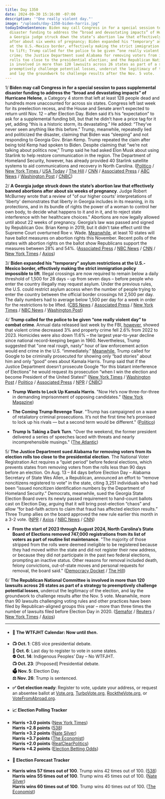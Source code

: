 ```yaml
---
title: Day 1350
date: 2024-09-30 15:16:00 -07:00
description: '"One really violent day."'
image: "/uploads/day-1350-biden-harris.jpg"
todayInOneSentence: Biden may call Congress in for a special session to pass supplemental
  disaster funding to address the “broad and devastating impacts” of Hurricane Helene;
  a Georgia judge struck down the state’s abortion law that effectively banned abortions
  after about six weeks of pregnancy; Biden expanded his "temporary" asylum restrictions
  at the U.S.-Mexico border, effectively making the strict immigration policy impossible
  to lift; Trump called for the police to be given “one really violent day” to combat
  crime; the Justice Department sued Alabama for removing voters from its election
  rolls too close to the presidential election; and the Republican National Committee
  is involved in more than 120 lawsuits across 26 states as part of a strategy to
  preemptively challenge potential losses, undercut the legitimacy of the election,
  and lay the groundwork to challenge results after the Nov. 5 vote.
---
```


1/ **Biden may call Congress in for a special session to pass supplemental disaster funding to address the “broad and devastating impacts” of Hurricane Helene**, a Category 4 storm that left at least 128 people dead and hundreds more unaccounted for across six states. Congress left last week for its preelection recess, and the House and Senate aren’t expected to return until Nov. 12 – after Election Day. Biden said it’s his “expectation” to ask for a supplemental funding bill, but that he didn’t have a price tag for it yet, adding “this is a historic storm, its devastating.” He added: “They’ve never seen anything like this before.” Trump, meanwhile, repeatedly lied and politicized the disaster, claiming that Biden was “sleeping” and not responding to Georgia Gov. Brian Kemp. Trump repeated the claim after being told Kemp had spoken to Biden. Despite claiming that “we’re not talking about politics now,” Trump said he had asked Elon Musk about using Starlink to help restore communication in the region. The Department of Homeland Security, however, has already provided 40 Starlink satellite systems to aid communications and recovery in North Carolina. ([Politico](https://www.politico.com/news/2024/09/30/biden-hurricane-disaster-funding-00181667) / [New York Times ](https://www.nytimes.com/2024/09/30/us/politics/biden-helene-congress.html)/ [USA Today](https://www.usatoday.com/story/news/politics/2024/09/30/helene-biden-response-fema/75449109007/) / [The Hill](https://thehill.com/homenews/campaign/4907140-biden-expects-supplemental-bill-hurricane-relief/) / [CNN](https://www.cnn.com/weather/live-news/hurricane-helene-florida-north-carolina-georgia-09-30-24/index.html) / [Associated Press](https://apnews.com/article/kamala-harris-donald-trump-hurricane-helene-3097f1706455929adf5a4eb67f9cdf0f) / [ABC News](https://abcnews.go.com/Politics/trump-harris-change-campaign-plans-address-hurricane-helene/story?id=114346629) / [Washington Post](https://www.washingtonpost.com/politics/2024/09/30/trump-harris-hurricane-helene-politics/) / [CNBC](https://www.cnbc.com/2024/09/30/hurricane-helene-trump-georgia-harris-biden.html))

2/ **A Georgia judge struck down the state’s abortion law that effectively banned abortions after about six weeks of pregnancy**. Judge Robert McBurney wrote that a review of "of our higher courts’ interpretations of 'liberty' demonstrates that liberty in Georgia includes in its meaning, in its protections, and in its bundle of rights the power of a woman to control her own body, to decide what happens to it and in it, and to reject state interference with her healthcare choices." Abortions are now legally allowed until about 22 weeks of pregnancy. Georgia’s law was passed and signed by Republican Gov. Brian Kemp in 2019, but it didn’t take effect until the Supreme Court overturned Roe v. Wade. [Meanwhile](https://www.washingtonpost.com/politics/2024/09/30/polls-show-big-increase-republicans-planning-vote-abortion-rights/), at least 10 states will have ballot measures on abortion rights this November. Recent polls of the states with abortion rights on the ballot show Republicans support the measures between 28% and 54%. ([Associated Press](https://apnews.com/article/georgia-abortion-law-struck-down-632db7d5de815efa18aea52dadbfc59b) / [NBC News](https://www.nbcnews.com/politics/politics-news/state-judge-strikes-georgia-abortion-ban-rcna173342) / [CNN](https://www.cnn.com/2024/09/30/politics/georgia-abortion-ban/index.html) / [New York Times](https://www.nytimes.com/2024/09/30/us/georgia-abortion-ban-judge.html) / [Axios](https://www.axios.com/local/atlanta/2024/09/30/georgia-abortion-ban-judge-ruling))

3/ **Biden expanded his "temporary" asylum restrictions at the U.S.-Mexico border, effectively making the strict immigration policy impossible to lift**. Illegal crossings are now required to remain below a daily threshold of 1,500 for 28 days – up from seven days – before people who enter the country illegally may request asylum. Under the previous rules, the U.S. could restrict asylum access when the number of people trying to enter the country between the official border crossings hit 2,500 per day. The daily numbers had to average below 1,500 per day for a week in order for the restrictions to be lifted. ([CBS News](https://www.cbsnews.com/news/biden-asylum-limits-us-mexico-border/) / [Associated Press](https://apnews.com/article/biden-asylum-migration-immigration-mexico-border-1241e365e68f8b6f7031c6ba4279bfac) / [New York Times](https://www.nytimes.com/2024/09/30/us/politics/biden-expands-asylum-restrictions.html) / [NBC News](https://www.nbcnews.com/politics/2024-election/biden-administration-doubles-tough-asylum-restrictions-border-rcna173331) / [Washington Post](https://www.washingtonpost.com/immigration/2024/09/30/border-asylum-biden-harris-restrictions/))

4/ **Trump called for the police to be given “one really violent day” to combat crime**. Annual data released last week by the FBI, [however](https://www.nytimes.com/2024/09/23/us/murder-crime-rate-fbi.html), showed that violent crime decreased 3% and property crime fell 2.6% from 2022 to 2023. Homicides were also down 11.6% – the largest year-to-year decline since national record-keeping began in 1960. Nevertheless, Trump suggested that "one real rough, nasty” hour of law enforcement action would end crime in the U.S. “immediately.” [Meanwhile](https://www.nytimes.com/2024/09/27/us/politics/trump-google-prosecute.html), Trump called for Google to be criminally prosecuted for showing only “bad stories” about him and only “good” ones about Kamala Harris. Trump said that if the Justice Department doesn’t prosecute Google “for this blatant interference of Elections” he would request its prosecution “when I win the election and become President of the United States!” ([New York Times](https://www.nytimes.com/2024/09/30/us/politics/trump-property-crime-crackdown.html) / [Washington Post](https://www.washingtonpost.com/elections/2024/09/30/trump-crime-one-really-violent-day/) / [Politico](https://www.politico.com/news/2024/09/29/trump-violent-day-policing-crime-00181619) / [Associated Press](https://apnews.com/article/trump-police-law-enforcement-kamala-harris-jd-vance-766351074cc53c543e89966651ba0614) / [NPR](https://www.npr.org/2024/09/30/g-s1-25459/trump-speech-insult-harris-biden-mentally-impaired-police-rough) / [CNBC](https://www.cnbc.com/2024/09/27/trump-google-should-be-prosecuted-over-search-results.html))

* **Trump Wants to Lock Up Kamala Harris**. "Now He’s now three-for-three in demanding imprisonment of opposing candidates." ([New York Magazine](https://nymag.com/intelligencer/article/trump-wants-to-lock-up-kamala-harris-now.html))

* **The Coming Trump Revenge Tour**. "Trump has campaigned on a wave of retaliatory criminal prosecutions. It’s not the first time he’s promised to lock up his rivals — but a second term would be different." ([Politico](https://www.politico.com/news/magazine/2024/09/30/trump-doj-revenge-political-enemies-00178218))

* **Trump Is Taking a Dark Turn**. "Over the weekend, the former president delivered a series of speeches laced with threats and nearly incomprehensible musings." ([The Atlantic](https://www.theatlantic.com/politics/archive/2024/09/trump-police-purge-violence-harris-mentally-deficient/680084/))

5/ **The Justice Department sued Alabama for removing voters from its election rolls too close to the presidential election**. The National Voter Registration Act requires a “quiet period” before federal elections, which prevents states from removing voters from the rolls less than 90 days before an election. On Aug. 13 – 84 days before Election Day – Alabama Secretary of State Wes Allen, a Republican, announced an effort to “remove noncitizens registered to vote” in the state, citing 3,251 individuals who had been “issued noncitizen identification numbers by the Department of Homeland Security.” Democrats, meanwhile, sued the Georgia State Election Board overs its newly passed requirement to hand-count ballots cast on Election Day, arguing that it will bring post-election “chaos” and allow “for bad-faith actors to claim that fraud has affected election results.” Three Trump allies on the board approved the new rule earlier this month in a 3-2 vote. ([NPR](https://www.npr.org/2024/09/27/nx-s1-5131578/alabama-noncitizen-voter-purge-lawsuit) / [Axios](https://www.axios.com/2024/09/27/alabama-voter-purge-justice-department-lawsuit) / [NBC News](https://www.nbcnews.com/politics/2024-election/democrats-sue-georgia-election-board-new-rule-requiring-hand-counting-rcna173308) / [CNN](https://www.cnn.com/2024/09/30/politics/georgia-hand-ballots-rule-democrats-lawsuit/index.html))

* **From the start of 2023 through August 2024, North Carolina’s State Board of Elections removed 747,000 registrations from its list of voters as part of routine list maintenance**. "The majority of those stripped from the rolls were deemed ineligible to be registered because they had moved within the state and did not register their new address, or because they did not participate in the past two federal elections, prompting an inactive status. Other reasons for removal included death, felony convictions, out-of-state moves and personal requests for removal, the board said." ([Democracy Docket](https://www.democracydocket.com/news-alerts/north-carolina-election-boards-remove-over-700000-ineligible-voters/) / [The Hill](https://thehill.com/homenews/campaign/4901476-north-carolina-purges-747k-voters/))

6/ **The Republican National Committee is involved in more than 120 lawsuits across 26 states as part of a strategy to preemptively challenge potential losses**, undercut the legitimacy of the election, and lay the groundwork to challenge results after the Nov. 5 vote. Meanwhile, more than 90 lawsuits challenging voting rules and other practices have been filed by Republican-aligned groups this year – more than three times the number of lawsuits filed before Election Day in 2020. ([Semafor](https://www.semafor.com/article/09/29/2024/election-lawsuits-voting-laws-november) / [Reuters](https://www.reuters.com/world/us/legal-blitz-republicans-lay-groundwork-us-election-challenges-2024-09-29/) / [New York Times](https://www.nytimes.com/2024/09/29/us/politics/trump-2024-presidential-campaign-election-lawsuits.html) / [Axios](https://www.axios.com/2024/09/29/trump-voter-fraud-2024-election))

---

* #### 📅 The WTFJHT Calendar: Now until *then*.

* **📺 Oct. 1**: CBS vice presidential debate. \
  **📆 Oct. 6**: Last day to register to vote in some states. \
  **⛔️ Oct. 14**: Indigenous Peoples’ Day – No WTFJHT. \
  **📺 Oct. 23**: \[Proposed\] Presidential debate. \
  **🗳️ Nov. 5**: Election Day. \
  **⚖️ Nov. 26**: Trump is sentenced.

* **✅ Get election ready**: Register to vote, update your address, or request an absentee ballot at [Vote.org](https://www.vote.org/), [TurboVote.org](https://turbovote.org/), [RocktheVote.org](https://www.rockthevote.org/), or [VoteFromAbroad.org](https://www.votefromabroad.org/).

* #### 📈 Election Polling Tracker

* **Harris \+3.0 points** ([New York Times](https://www.nytimes.com/interactive/2024/us/elections/polls-president.html)) \
  **Harris \+2.8 points** ([538](https://projects.fivethirtyeight.com/polls/president-general/2024/national/)) \
  **Harris \+3.2 points** ([Nate Silver](https://www.natesilver.net/p/nate-silver-2024-president-election-polls-model)) \
  **Harris \+3.7 points** ([The Economist](https://www.economist.com/interactive/us-2024-election/trump-harris-polls)) \
  **Harris \+2.0 points** ([RealClearPolitics](https://www.realclearpolling.com/polls/president/general/2024/trump-vs-harris)) \
  **Harris \+4.2 points** ([Election Betting Odds](https://www.electionbettingodds.com/))

* #### 🔮 Election Forecast Tracker

* **Harris wins 57 times out of 100**. Trump wins 42 times out of 100. ([538](https://projects.fivethirtyeight.com/2024-election-forecast/)) \
  **Harris wins 55 times out of 100**. Trump wins 45 times out of 100. ([Nate Silver](https://www.natesilver.net/p/nate-silver-2024-president-election-polls-model)) \
  **Harris wins 60 times out of 100**. Trump wins 40 times out of 100. ([The Economist](https://www.economist.com/interactive/us-2024-election/prediction-model/president/))